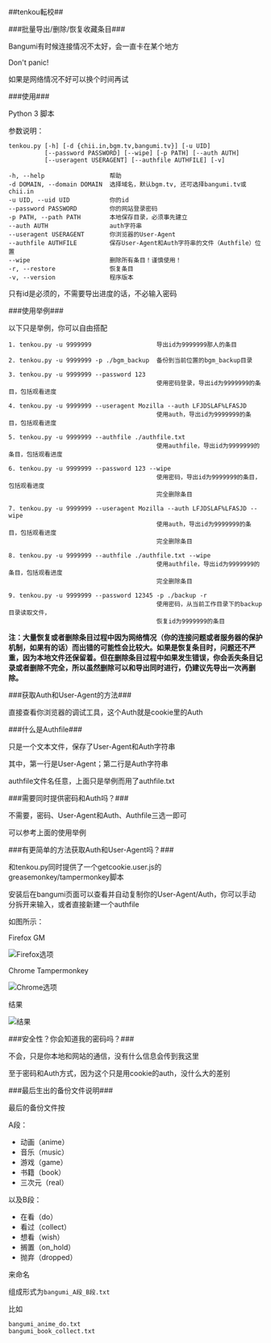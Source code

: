 ##tenkou転校##

###批量导出/删除/恢复收藏条目###

Bangumi有时候连接情况不太好，会一直卡在某个地方

Don't panic!

如果是网络情况不好可以换个时间再试

###使用###

Python 3 脚本

参数说明：

```
tenkou.py [-h] [-d {chii.in,bgm.tv,bangumi.tv}] [-u UID]
          [--password PASSWORD] [--wipe] [-p PATH] [--auth AUTH]
          [--useragent USERAGENT] [--authfile AUTHFILE] [-v]
```

```
-h, --help                  帮助
-d DOMAIN, --domain DOMAIN  选择域名，默认bgm.tv, 还可选择bangumi.tv或chii.in
-u UID, --uid UID           你的id
--password PASSWORD         你的网站登录密码
-p PATH, --path PATH        本地保存目录，必须事先建立
--auth AUTH                 auth字符串
--useragent USERAGENT       你浏览器的User-Agent
--authfile AUTHFILE         保存User-Agent和Auth字符串的文件（Authfile）位置
--wipe                      删除所有条目！谨慎使用！
-r, --restore               恢复条目
-v, --version               程序版本
```

只有id是必须的，不需要导出进度的话，不必输入密码

###使用举例###

以下只是举例，你可以自由搭配

```
1. tenkou.py -u 9999999                  导出id为9999999那人的条目

2. tenkou.py -u 9999999 -p ./bgm_backup  备份到当前位置的bgm_backup目录

3. tenkou.py -u 9999999 --password 123
                                         使用密码登录，导出id为9999999的条目，包括观看进度

4. tenkou.py -u 9999999 --useragent Mozilla --auth LFJDSLAF%LFASJD
                                         使用auth，导出id为9999999的条目，包括观看进度

5. tenkou.py -u 9999999 --authfile ./authfile.txt
                                         使用authfile，导出id为9999999的条目，包括观看进度

6. tenkou.py -u 9999999 --password 123 --wipe
                                         使用密码，导出id为9999999的条目，包括观看进度
                                         完全删除条目

7. tenkou.py -u 9999999 --useragent Mozilla --auth LFJDSLAF%LFASJD --wipe
                                         使用auth，导出id为9999999的条目，包括观看进度
                                         完全删除条目

8. tenkou.py -u 9999999 --authfile ./authfile.txt --wipe
                                         使用authfile，导出id为9999999的条目，包括观看进度
                                         完全删除条目

9. tenkou.py -u 9999999 --password 12345 -p ./backup -r
                                         使用密码，从当前工作目录下的backup目录读取文件，
                                         恢复id为9999999的条目
```

**注：大量恢复或者删除条目过程中因为网络情况（你的连接问题或者服务器的保护机制，如果有的话）而出错的可能性会比较大。如果是恢复条目时，问题还不严重，因为本地文件还保留着。但在删除条目过程中如果发生错误，你会丢失条目记录或者删除不完全，所以虽然删除可以和导出同时进行，仍建议先导出一次再删除。**

###获取Auth和User-Agent的方法###

直接查看你浏览器的调试工具，这个Auth就是cookie里的Auth

###什么是Authfile###

只是一个文本文件，保存了User-Agent和Auth字符串

其中，第一行是User-Agent；第二行是Auth字符串

authfile文件名任意，上面只是举例而用了authfile.txt

###需要同时提供密码和Auth吗？###

不需要，密码、User-Agent和Auth、Authfile三选一即可

可以参考上面的使用举例

###有更简单的方法获取Auth和User-Agent吗？###

和tenkou.py同时提供了一个getcookie.user.js的greasemonkey/tampermonkey脚本

安装后在bangumi页面可以查看并自动复制你的User-Agent/Auth，你可以手动分拆开来输入，或者直接新建一个authfile

如图所示：

Firefox GM

![Firefox选项](http://i.imgur.com/2GdaRSn.jpg)

Chrome Tampermonkey

![Chrome选项](http://i.imgur.com/Qwk6ff0.jpg)

结果

![结果](http://i.imgur.com/NW3IYnc.jpg)

###安全性？你会知道我的密码吗？###

不会，只是你本地和网站的通信，没有什么信息会传到我这里

至于密码和Auth方式，因为这个只是用cookie的auth，没什么大的差别


###最后生出的备份文件说明###

最后的备份文件按

A段：

* 动画（anime）
* 音乐（music）
* 游戏（game）
* 书籍（book）
* 三次元（real）

以及B段：

* 在看（do）
* 看过（collect）
* 想看（wish）
* 搁置（on_hold）
* 抛弃（dropped）

来命名

组成形式为```bangumi_A段_B段.txt```

比如

```
bangumi_anime_do.txt
bangumi_book_collect.txt
```